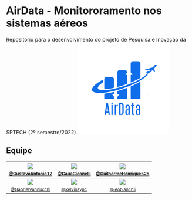   # AirData - Monitororamento nos sistemas aéreos
Repositório para o desenvolvimento do projeto de Pesquisa e Inovação da SPTECH (2º semestre/2022)
<img src="Documentos/img/LogoAzulEscuro.svg" alt="LogoEmpresa" style="height: 250px; "/>
## Equipe 



| [<img src="https://avatars.githubusercontent.com/GustavoAntonio12" width="100"><br><small>@GustavoAntonio12</small>](https://github.com/GustavoAntonio12)| [<img src="https://avatars.githubusercontent.com/CauaCiconelli" width="115"><br><small>@CauaCiconelli</small>](https://github.com/CauaCiconelli)  | [<img src="https://avatars.githubusercontent.com/GuilhermeHenrique525" width="115"><br><small>@GuilhermeHenrique525</small>](https://github.com/GuilhermeHenrique525) | 
| :---: | :---: | :---: | 
| [<img src="https://avatars.githubusercontent.com/GabrielVannucchi" width="115"><br><small>@GabrielVannucchi</small>](https://github.com/GabrielVannucchi) | [<img src="https://avatars.githubusercontent.com/kelvinsync" width="115"><br><small>@kelvinsync</small>](https://github.com/kelvinsync) | [<img src="https://avatars.githubusercontent.com/leobianchii" width="115"><br><small>@leobianchii</small>](https://github.com/leobianchii) 

